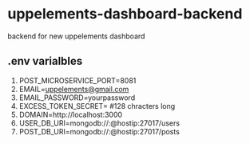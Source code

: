 # uppelements-dashboard-backend
backend for new uppelements dashboard

## .env varialbles
1. POST_MICROSERVICE_PORT=8081
2. EMAIL=uppelements@gmail.com
3. EMAIL_PASSWORD=yourpassword
4. EXCESS_TOKEN_SECRET= #128 chracters long
5. DOMAIN=http://localhost:3000
6. USER_DB_URI=mongodb://<username>:<password>@hostip:27017/users
7. POST_DB_URI=mongodb://<username>:<password>@hostip:27017/posts
